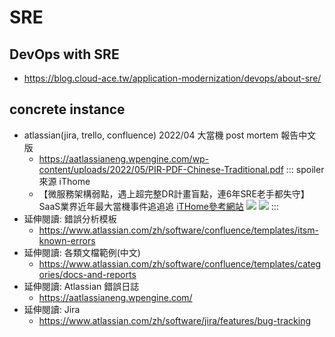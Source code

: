 # SRE

## DevOps with SRE
 - https://blog.cloud-ace.tw/application-modernization/devops/about-sre/

## concrete instance
  - atlassian(jira, trello, confluence) 2022/04 大當機 post mortem 報告中文版
      - https://aatlassianeng.wpengine.com/wp-content/uploads/2022/05/PIR-PDF-Chinese-Traditional.pdf
    ::: spoiler 來源 iThome
      - 【微服務架構弱點，遇上超完整DR計畫盲點，連6年SRE老手都失守】SaaS業界近年最大當機事件追追追 [iTHome參考網站](https://www.ithome.com.tw/news/151027)
      ![](https://i.imgur.com/09ig4O7.png)
      ![](https://i.imgur.com/M8a19Q2.png)
    :::
  - 延伸閱讀: 錯誤分析模板
      - https://www.atlassian.com/zh/software/confluence/templates/itsm-known-errors
  - 延伸閱讀: 各類文檔範例(中文)
      - https://www.atlassian.com/zh/software/confluence/templates/categories/docs-and-reports
  - 延伸閱讀: Atlassian 錯誤日誌
      - https://aatlassianeng.wpengine.com/
  - 延伸閱讀: Jira
      - https://www.atlassian.com/zh/software/jira/features/bug-tracking